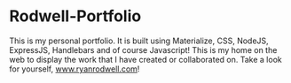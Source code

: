 # Rodwell-Portfolio
This is my personal portfolio. It is built using Materialize, CSS, NodeJS, ExpressJS, Handlebars and of course Javascript! This is my home on the web to display the work that I have created or collaborated on. Take a look for yourself, www.ryanrodwell.com!
